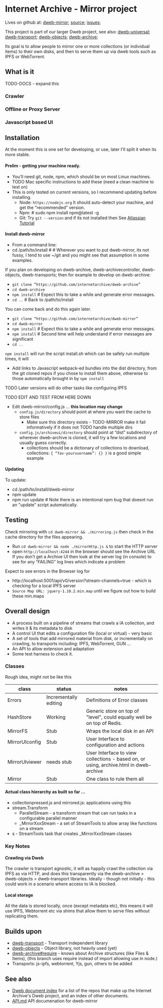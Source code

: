 # Internet Archive - Mirror project

Lives on github at:
[dweb-mirror](https://github.com/internetarchive/dweb-mirror);
[source](https://github.com/internetarchive/dweb-mirror);
[issues](https://github.com/internetarchive/dweb-mirror/issues);

This project is part of our larger Dweb project, see also: 
[dweb-universal](https://github.com/internetarchive/dweb-universal);
[dweb-transport](https://github.com/internetarchive/dweb-transport);
[dweb-objects](https://github.com/internetarchive/dweb-objects);
[dweb-archive](https://github.com/internetarchive/dweb-archive);


Its goal is to allow people to mirror one or more collections (or individual items) 
to their own disks, and then to serve them up via dweb tools such as IPFS or WebTorrent.

## What is it
TODO-DOCS - expand this
### Crawler
### Offline or Proxy Server
### Javascript based UI

## Installation
 
At the moment this is one set for developing, or use, later I'll split it when its more stable.

#### Prelim - getting your machine ready.
* You'll need git, node, npm, which should be on most Linux machines.
* TODO Mac specific instructions to add these (need a clean machine to test on)
* This is only tested on current versions, so I recommend updating before installing.
  * Node: `https://nodejs.org` It should auto-detect your machine, and get the "recommended" version.
  * Npm: # sudo npm install npm@latest -g
  * Git: Try `git --version` and if its not installed then See [Atlassian Tutorial](https://www.atlassian.com/git/tutorials/install-git)

#### Install dweb-mirror
* From a command line:
* cd /path/to/install #  # Wherever you want to put dweb-mirror, its not fussy, I tend to use ~/git and you might see that assumption in some examples.

If you plan on developing on dweb-archive, dweb-archivecontroller, dweb-objects, dweb-transports; then for example to develop on dweb-archive:

* `git clone “https://github.com/internetarchive/dweb-archive”`
* `cd dweb-archive`
* `npm install` # Expect this to take a while and generate error messages. 
* `cd ..`       # Back to /path/to/install

You can come back and do this again later. 

* `git clone “https://github.com/internetarchive/dweb-mirror”`
* `cd dweb-mirror`
* `npm install` # Expect this to take a while and generate error messages. 
* `npm install` # Second time will help understand if error messages are significant
* `cd ..`

`npm install` will run the script install.sh which can be safely run multiple times, it will
* Add links to Javascript webpack-ed bundles into the dist directory, 
from the git cloned repos if you chose to install them above, 
otherwise to those automatically brought in by `npm install`


TODO Later versions will do other tasks like configuring IPFS

TODO EDIT AND TEST FROM HERE DOWN


* Edit dweb-mirror/config.js … **this location may change**
  * `config.js/directory`  should point at where you want the cache to store files 
    * Make sure this directory exists - TODO-MIRROR make it fail informatively if it does not TODO handle multiple dirs
  * `config.js/archiveui/directory` should point at “dist” subdirectory of wherever dweb-archive is cloned, it will try a few locations and usually guess correctly.
    * collections should be a dictionary of collections to download,  collections: `{ “fav-yourusername”: {} }` is a good simple example

#### Updating
To update:
* cd /path/to/install/dweb-mirror
* npm update
* npm run update # Note there is an intentional npm bug that doesnt run an "update" script automatically. 

## Testing
Check mirroring with `cd dweb-mirror && ./mirroring.js` then check in the cache directory for the files appearing. 

* Run `cd dweb-mirror && node ./mirrorHttp.js &` to start the HTTP server
* open `http://localhost:4244` in the browser should see the Archive URL
If you don’t get a Archive UI then look at the server log (in console) to see for any “FAILING” log lines which indicate a problem

Expect to see errors in the Browser log for 
* http://localhost:5001/api/v0/version?stream-channels=true  - which is checking for a local IPFS server
* `Source Map URL: jquery-1.10.2.min.map` until we figure out how to build these min.maps 

## Overall design

* A process built on a pipeline of streams that crawls a IA collection, and writes it & its metadata to disk 
* A control UI that edits a configuration file (local or virtual) - very basic
* A set of tools that add mirrored material from disk, or incrementally on crawling, to transports including: IPFS, WebTorrent, GUN ...
* An API to allow extension and adaptation
* Some test harness to check it.

### Classes
Rough idea, might not be like this

class|status|notes
-----|-----|---
Errors|Incrementally editing|Definitions of Error classes
HashStore|Working|Generic store on top of "level", could equally well be on top of Redis.
MirrorFS|Stub|Wraps the local disk in an API
MirrorUIconfig|Stub|User Interface to configuration and actions
MirrorUIviewer|needs stub|User Interface to view collections - based on, or using, archive.html in dweb-archive
Mirror|Stub|One class to rule them all

#### Actual class hierarchy as built so far ...

* collectionpressed.js and mirrored.js: applications using this
* stream.Transform
    * ParallelStream - a transform stream that can run tasks in a configurable parallel manner
    * _MirrorXxxStream - a set of StreamTools to allow array like functions on a stream    
* s - StreamTools task that creates _MirrorXxxStream classes

### Key Notes
#### Crawling via Dweb
The crawler is transport agnostic, it will as happily crawl the collection via IPFS as via HTTP, and does this transparently 
via the dweb-archive > dweb-objects > dweb-transport libraries. 
Ideally - though not initially - this could work in a scenario where access to IA is blocked. 

#### Local storage
All the data is stored locally, once (except metadata etc), 
this means it will use IPFS, Webtorrent etc via shims that allow them to serve files without replicating them.

## Builds upon
* [dweb-transport](https://github.com/internetarchive/dweb-transport) - Transport independent library
* [dweb-objects](https://github.com/internetarchive/dweb-objects) - Object library, not heavily used (yet)
* [dweb-archive#require](https://github.com/internetarchive/dweb-archive#require) - knows about Archive structures (like Files & Items), (this branch uses require instead of import allowing use in node.)
* Transports: js-ipfs, webtorrent, Yjs, gun, others to be added

## See also
* [Dweb document index](https://github.com/internetarchive/dweb-transports/blob/master/DOCUMENTINDEX.md) for a list of the repos that make up the Internet Archive's Dweb project, and an index of other documents. 
* [API.md](./API.md) API documenation for dweb-mirror
 

